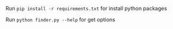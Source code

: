 Run `pip install -r requirements.txt` for install python packages

Run `python finder.py --help` for get options 

